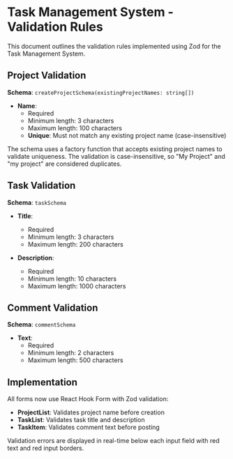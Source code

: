 # Task Management System - Validation Rules

This document outlines the validation rules implemented using Zod for the Task Management System.

## Project Validation

**Schema**: `createProjectSchema(existingProjectNames: string[])`

- **Name**: 
  - Required
  - Minimum length: 3 characters
  - Maximum length: 100 characters
  - **Unique**: Must not match any existing project name (case-insensitive)

The schema uses a factory function that accepts existing project names to validate uniqueness. The validation is case-insensitive, so "My Project" and "my project" are considered duplicates.

## Task Validation

**Schema**: `taskSchema`

- **Title**: 
  - Required
  - Minimum length: 3 characters
  - Maximum length: 200 characters

- **Description**: 
  - Required
  - Minimum length: 10 characters
  - Maximum length: 1000 characters

## Comment Validation

**Schema**: `commentSchema`

- **Text**: 
  - Required
  - Minimum length: 2 characters
  - Maximum length: 500 characters

## Implementation

All forms now use React Hook Form with Zod validation:

- **ProjectList**: Validates project name before creation
- **TaskList**: Validates task title and description
- **TaskItem**: Validates comment text before posting

Validation errors are displayed in real-time below each input field with red text and red input borders.
